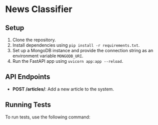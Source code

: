 # News Classifier

## Setup

1. Clone the repository.
2. Install dependencies using `pip install -r requirements.txt`.
3. Set up a MongoDB instance and provide the connection string as an environment variable `MONGODB_URI`.
4. Run the FastAPI app using `uvicorn app:app --reload`.

## API Endpoints

- **POST /articles/**: Add a new article to the system.

## Running Tests

To run tests, use the following command:
